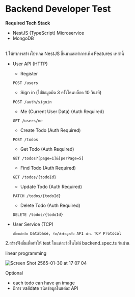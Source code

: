 # Backend Developer Test

**Required Tech Stack**

- NestJS (TypeScript) Microservice
- MongoDB

\
1.ให้ทำการสร้างโปรเจค NestJS ขึ้นมาและทำการเพิ่ม Features เหล่านี้


- User API (HTTP)
    - Register
  ```
  POST /users
  ```
    - Sign in (ใส่ข้อมูลผิด 3 ครั้งโดนบล็อค 10 วินาที)
  ```
  POST /auth/signin
  ```
    - Me (Current User Data) (Auth Required)
  ```
  GET /users/me
  ```
    - Create Todo (Auth Required)
  ```
  POST /todos
  ```
    - Get Todo (Auth Required)
  ```
  GET /todos?[page=1]&[perPage=5]
  ```
    - Find Todo (Auth Required)
  ```
  GET /todos/{todoId}
  ```
    - Update Todo (Auth Required)
  ```
  PATCH /todos/{todoId}
  ```
    - Delete Todo (Auth Required)
  ```
  DELETE /todos/{todoId}
  ```

- User Service (TCP)
  ```
  เชื่อมต่อกับ Database, รับ/ส่งข้อมูลกับ API ผ่าน TCP Protocol
  ```

2.สร้างฟังชั่นเพื่อทำให้ test ในแต่ละข้อในไฟล์ backend.spec.ts รันผ่าน
 
linear programming

![Screen Shot 2565-01-30 at 17 07 04](https://user-images.githubusercontent.com/72042042/151695331-15eaabc6-e2b9-43ae-8418-3a7d0015eb1a.png)


Optional
- each todo can have an image
- มีการ validate ชนิดข้อมูลในแต่ละ API
